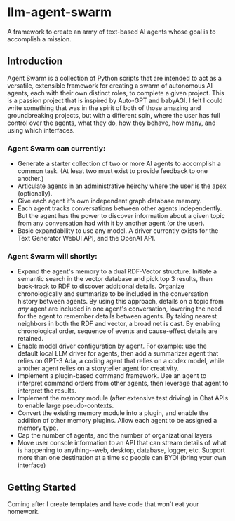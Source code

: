 # llm-agent-swarm
A framework to create an army of text-based AI agents whose goal is to accomplish a mission.

## Introduction
Agent Swarm is a collection of Python scripts that are intended to act as a versatile, extensible framework for creating a swarm of autonomous AI agents, each with their own distinct roles, to complete a given project. This is a passion project that is inspired by Auto-GPT and babyAGI. I felt I could write something that was in the spirit of both of those amazing and groundbreaking projects, but with a different spin, where the user has full control over the agents, what they do, how they behave, how many, and using which interfaces.

### Agent Swarm can currently:
* Generate a starter collection of two or more AI agents to accomplish a common task. (At lesat two must exist to provide feedback to one another.)
* Articulate agents in an administrative heirchy where the user is the apex (optionally).
* Give each agent it's own independent graph database memory.
* Each agent tracks conversations between other agents independently. But the agent has the power to discover information about a given topic from any conversation had with it by another agent (or the user).
* Basic expandability to use any model. A driver currently exists for the Text Generator WebUI API, and the OpenAI API.

### Agent Swarm will shortly:
* Expand the agent's memory to a dual RDF-Vector structure. Initiate a semantic search in the vector database and pick top 3 results, then back-track to RDF to discover additional details. Organize chronologically and summarize to be included in the conversation history between agents. By using this approach, details on a topic from *any* agent are included in one agent's conversation, lowering the need for the agent to remember details between agents. By taking nearest neighbors in both the RDF and vector, a broad net is cast. By enabling chronological order, sequence of events and cause-effect details are retained.
* Enable model driver configuration by agent. For example: use the default local LLM driver for agents, then add a summarizer agent that relies on GPT-3 Ada, a coding agent that relies on a codex model, while another agent relies on a storyteller agent for creativity.
* Implement a plugin-based command framework. Use an agent to interpret command orders from other agents, then leverage that agent to interpret the results.
* Implement the memory module (after extensive test driving) in Chat APIs to enable large pseudo-contexts.
* Convert the existing memory module into a plugin, and enable the addition of other memory plugins. Allow each agent to be assigned a memory type.
* Cap the number of agents, and the number of organizational layers
* Move user console information to an API that can stream details of what is happening to anything--web, desktop, database, logger, etc. Support more than one destination at a time so people can BYOI (bring your own interface)

## Getting Started
Coming after I create templates and have code that won't eat your homework.